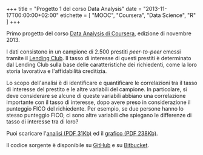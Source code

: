 +++
title     = "Progetto 1 del corso Data Analysis"
date      = "2013-11-17T00:00:00+02:00"
etichette = [ "MOOC", "Coursera", "Data Science", "R" ]
+++

Primo progetto del corso [Data Analysis di Coursera](https://www.coursera.org/course/dataanalysis),
edizione di novembre 2013.

<!--more-->
I dati consistono in un campione di 2.500 prestiti _peer-to-peer_ emessi tramite il
[Lending Club](https://www.lendingclub.com/home.action).
Il tasso di interesse di questi prestiti è determinato dal Lending Club sulla base
delle caratteristiche dei richiedenti, come la loro storia lavorativa e l'affidabilità
creditizia.

Lo scopo dell'analisi è di identificare e quantificare le correlazioni tra il tasso
di interesse del prestito e le altre variabili del campione.
In particolare, si deve considerare se alcune di queste variabili abbiano una
correlazione importante con il tasso di interesse, dopo avere preso in considerazione
il punteggio FICO del richiedente.
Per esempio, se due persone hanno lo stesso punteggio FICO, ci sono altre variabili
che spiegano le differenze di tasso di interesse tra di loro?

Puoi scaricare
l'[analisi (PDF 31Kb)](/pdf/mt-data-analysis-2013-p1.pdf "Data Analysis Assignment Project 1 PDF")
ed il
[grafico (PDF 238Kb)](/pdf/mt-data-analysis-2013-p1-figure.pdf "Data Analysis Assignment Project 1 Figure PDF").

Il codice sorgente è disponibile su
[GitHub](https://github.com/maurotrb/data-analysis-2013-project1 "data-analysis-2013-project1 on github")
e su
[Bitbucket](https://bitbucket.org/maurotrb/data-analysis-2013-project1 "data-analysis-2013-project1 on bitbucket").
